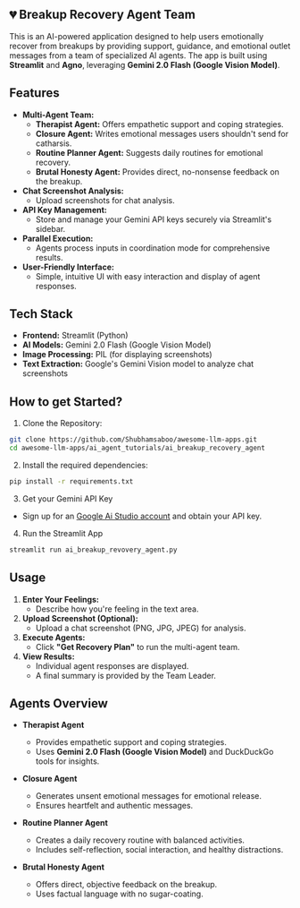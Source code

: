 ## 💔 Breakup Recovery Agent Team

This is an AI-powered application designed to help users emotionally recover from breakups by providing support, guidance, and emotional outlet messages from a team of specialized AI agents. The app is built using **Streamlit** and **Agno**, leveraging **Gemini 2.0 Flash (Google Vision Model)**.

## Features
- **Multi-Agent Team:** 
    - **Therapist Agent:** Offers empathetic support and coping strategies.
    - **Closure Agent:** Writes emotional messages users shouldn't send for catharsis.
    - **Routine Planner Agent:** Suggests daily routines for emotional recovery.
    - **Brutal Honesty Agent:** Provides direct, no-nonsense feedback on the breakup.
- **Chat Screenshot Analysis:**
    - Upload screenshots for chat analysis.
- **API Key Management:**
    - Store and manage your Gemini API keys securely via Streamlit's sidebar.
- **Parallel Execution:** 
    - Agents process inputs in coordination mode for comprehensive results.
- **User-Friendly Interface:** 
    - Simple, intuitive UI with easy interaction and display of agent responses.

## Tech Stack

- **Frontend:** Streamlit (Python)
- **AI Models:** Gemini 2.0 Flash (Google Vision Model)
- **Image Processing:** PIL (for displaying screenshots)
- **Text Extraction:** Google's Gemini Vision model to analyze chat screenshots

## How to get Started?

1. Clone the Repository:

```bash
git clone https://github.com/Shubhamsaboo/awesome-llm-apps.git
cd awesome-llm-apps/ai_agent_tutorials/ai_breakup_recovery_agent
```

2. Install the required dependencies:

```bash
pip install -r requirements.txt
```

3. Get your Gemini API Key

- Sign up for an [Google Ai Studio account](https://aistudio.google.com/) and obtain your API key.

4. Run the Streamlit App
```bash
streamlit run ai_breakup_revovery_agent.py
```

## Usage

1. **Enter Your Feelings:** 
    - Describe how you're feeling in the text area.
2. **Upload Screenshot (Optional):**
    - Upload a chat screenshot (PNG, JPG, JPEG) for analysis.
3. **Execute Agents:**
    - Click **"Get Recovery Plan"** to run the multi-agent team.
4. **View Results:**
    - Individual agent responses are displayed.
    - A final summary is provided by the Team Leader.

## Agents Overview

- **Therapist Agent**
    - Provides empathetic support and coping strategies.
    - Uses **Gemini 2.0 Flash (Google Vision Model)** and DuckDuckGo tools for insights.
  
- **Closure Agent**
    - Generates unsent emotional messages for emotional release.
    - Ensures heartfelt and authentic messages.

- **Routine Planner Agent**
    - Creates a daily recovery routine with balanced activities.
    - Includes self-reflection, social interaction, and healthy distractions.

- **Brutal Honesty Agent**
    - Offers direct, objective feedback on the breakup.
    - Uses factual language with no sugar-coating.
